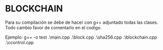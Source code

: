 # BLOCKCHAIN

Para su compilación se debe de hacer con g++ adjuntado todas las clases.
Todo cambio favor de comentarlo en el codigo.

Ejemplo:
g++ -o test .\main.cpp .\block.cpp .\sha256.cpp .\blockchain.cpp .\ccontrol.cpp
